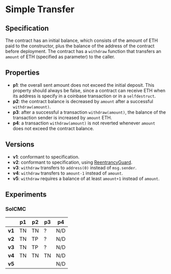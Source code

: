 # Simple Transfer

## Specification

The contract has an initial balance, which consists of the
amount of ETH paid to the constructor,
plus the balance of the address of the contract before deployment.
The contract has a `withdraw` function that transfers an `amount` of ETH
(specified as parameter) to the caller.

## Properties

- **p1**: the overall sent amount does not exceed the initial deposit.
          This property should always be false, since a contract can receive ETH
          when its address is specify in a coinbase transaction or in a `selfdestruct`.
- **p2**: the contract balance is decreased by `amount` after a successful `withdraw(amount)`.
- **p3**: after a successful a transaction `withdraw(amount)`, the balance of the transaction sender
          is increased by `amount` ETH.
- **p4**: a transaction `withdraw(amount)` is not reverted whenever `amount`
          does not exceed the contract balance.

## Versions

- **v1**: conformant to specification.
- **v2**: conformant to specification, using [ReentrancyGuard](https://github.com/OpenZeppelin/openzeppelin-contracts/blob/v4.8.2/contracts/security/ReentrancyGuard.sol).
- **v3**: `withdraw` transfers to `address(0)` instead of `msg.sender`.
- **v4**: `withdraw` transfers to `amount-1` instead of `amount`.
- **v5**: `withdraw` requires a balance of at least `amount+1` instead of `amount`.

## Experiments

### SolCMC

|        | **p1** | **p2** | **p3** | **p4** |
| ------ | -------|------- |------- |--------| 
| **v1** | TN     | TN     | ?      | N/D    |
| **v2** | TN     | TP     | ?      | N/D    |
| **v3** | TN     | TP     | ?      | N/D    |
| **v4** | TN     | TN     | TN     | N/D    |
| **v5** |        |        |        | N/D    |

